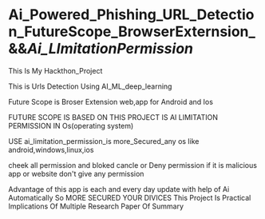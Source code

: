 # Ai_Powered_Phishing_URL_Detection_FutureScope_BrowserExternsion_&&_Ai_LImitationPermission_
This Is My Hackthon_Project

This is Urls Detection Using AI_ML_deep_learning 

Future Scope is Broser Extension web,app for Android and Ios

FUTURE SCOPE IS BASED ON THIS PROJECT IS AI LIMITATION PERMISSION IN Os(operating system)

USE ai_limitation_permission_is more_Secured_any os like android,windows,linux,ios 

cheek all permission and bloked cancle or Deny permission if it is malicious app or website don't give any permission 

Advantage of this app is each and every day update with help of Ai Automatically So MORE SECURED YOUR DIVICES
This Project Is Practical Implications Of Multiple Research Paper Of Summary
